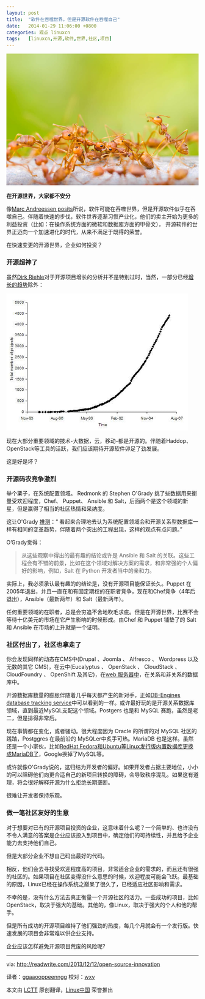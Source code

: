 ```yaml
---
layout: post
title:	"软件在吞噬世界，但是开源软件在吞噬自己"
date:	2014-01-29 11:06:00 +0800 
categories:	观点 linuxcn 
tags:	[linuxcn,开源,软件,世界,社区,项目]
---
```



![](/Asserts/Images/album/201401/29/1053336962jaeqykuba2kj.jpg)


**在开源世界，大家都不安分**


像[Marc Andreessen posits](http://online.wsj.com/news/articles/SB10001424053111903480904576512250915629460)所说，软件可能在吞噬世界，但是开源软件似乎在吞噬自己。伴随着快速的步伐，软件世界逐渐习惯产业化，他们的卖主开始为更多的利益投资（比如：在操作系统方面的微软和数据库方面的甲骨文）， 开源软件的世界正迈向一个加速进化的时代，从来不满足于既得的荣誉。


在快速变更的开源世界，企业如何投资？


### 开源超神了


虽然[Dirk Riehle](http://dirkriehle.com/publications/2008-2/the-total-growth-of-open-source/)对于开源项目增长的分析并不是特别过时，当然，一部分已经[增长的趋势](http://www.techrepublic.com/blog/linux-and-open-source/driving-forces-behind-linux-and-open-source-growth/)除外：


![](/Asserts/Images/album/201401/29/105334fhavftjitjbsir4k.jpg)


现在大部分重要领域的技术-大数据，云，移动-都是开源的。伴随着Haddop、OpenStack等工具的活跃，我们应该期待开源软件卯足了劲发展。


这是好是坏？


### 开源码农竞争激烈


举个栗子，在系统配置领域。 Redmonk 的 Stephen O'Grady 挑了些数据用来衡量受欢迎程度，Chef、 Puppet、 Ansible 和 Salt，后面两个是这个领域的新星，但是赢得了相当的社区热情和采纳度。


这让O'Grady [推测](http://redmonk.com/sogrady/2013/12/06/configuration-management-2013/)：“ 看起来合理地去认为系统配置领域会和开源关系型数据库一样有相同的变革趋势，伴随着两个突出的工程出现，这样的观点有点问题。”


O’Grady觉得：



> 
> 从这些观察中得出的最有趣的结论或许是 Ansible 和 Salt 的关联。这些工程会有不错的前景，比如在这个领域对解决方案的需求，和非常强的个人偏好的影响，例如，Salt 在 Python 开发者当中的亲和力。
> 
> 
> 


实际上，我必须承认最有趣的的结论是，没有开源项目能保证长久。Puppet 在2005年退出，并且一直在和有固定期权的在职者竞争，现在和Chef竞争（4年后退出），Ansible（最新两年）和 Salt（最新两年）。


任何重要领域的在职者，总是会穷追不舍地吹毛求疵。但是在开源世界，比赛不会等待十亿美元的市场在它产生影响的时候形成。由Chef 和 Puppet 铺垫了的 Salt 和 Ansible 在市场的上升就是一个证明。


### 社区付出了，社区也拿走了


你会发现同样的动态在CMS中(Drupal 、Joomla 、 Alfresco 、 Wordpress 以及无数的其它 CMS)，在云中(Eucalyptus 、 OpenStack 、 CloudStack 、 CloudFoundry 、 OpenShift 及其它)，在[web 服务器中](http://www.theregister.co.uk/2013/02/06/open_and_shut/)，在关系和非关系的数据库中。


开源数据库数量的膨胀伴随着几乎每天都产生的新对手，正如[DB-Engines database tracking service](http://db-engines.com/en/ranking)中可以看到的一样。或许最好玩的是开源关系数据库领域，直到最近MySQL支配这个领域。Postgers 也是和 MySQL 赛跑，虽然是老二，但是排得非常后。


现在事情都在变化，或者骚动。很大程度因为 Oracle 的所谓的对 MySQL 社区的践踏，Postggres 在最前沿的 MySQLer中炙手可热。MariaDB 也是这样。虽然还是一个小家伙，比如[RedHat Fedora和Ubuntu等Linux发行版内置数据库更换成MariaDB了](http://www.zdnet.com/oracle-who-fedora-and-opensuse-will-replace-mysql-with-mariadb-7000010640/)，Google换掉了MySQL等。


或许就像O'Grady说的，这归结为开发者的偏好。如果开发者占据主要地位，小小的可以阻碍他们向更合适自己的新项目转换的障碍，会导致秩序混乱。如果这有道理，将会很好解释开源为什么拒绝长期垄断。


很难让开发者保持乐观。


### 做一笔社区友好的生意


对于想要对已有的开源项目投资的企业，这意味着什么呢？一个简单的、也许没有不令人满意的答案是企业应该投入到项目中，确定他们的可持续性，并且给予企业能力去支持他们自己。


但是大部分企业不想自己码出最好的代码。


相反，他们会去寻找受欢迎程度高的项目，非常适合企业的需求的，而且还有很强的社区的。如果项目在社区变得没什么意思的时候，欢迎程度可能会飞跃。最基础的原因，Linux已经在操作系统之巅呆了很久了，已经适应社区影响和需求。


不幸的是，没有什么方法去真正衡量一个开源社区的活力。一些成功的项目，比如OpenStack，取决于强大的基础。其他的，像Linux，取决于强大的个人和他的帮手。


但是所有成功的开源项目维持了他们强劲的热度，每几个月就会有一个发行版。快速发展的项目会非常难以供企业支持。


企业应该怎样避免开源项目荒废的风险呢?




---


via: <http://readwrite.com/2013/12/12/open-source-innovation>


译者：[ggaaooppeenngg](https://github.com/ggaaooppeenngg) 校对：[wxy](https://github.com/wxy)


本文由 [LCTT](https://github.com/LCTT/TranslateProject) 原创翻译，[Linux中国](http://linux.cn/) 荣誉推出
